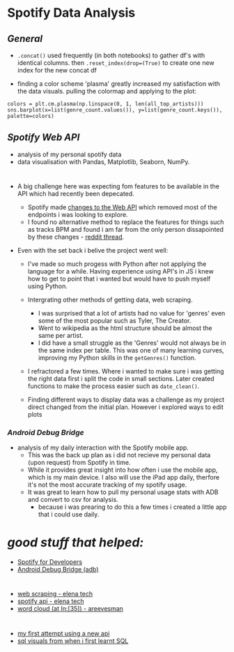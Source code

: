# Spotify Data Analysis

## _General_
- ``.concat()`` used frequently (in both notebooks) to gather df's with identical columns. then ``.reset_index(drop=(True)`` to create one new index for the new concat df

- finding a color scheme 'plasma' greatly increased my satisfaction with the data visuals. pulling the colormap and applying to the plot:

```
colors = plt.cm.plasma(np.linspace(0, 1, len(all_top_artists)))
sns.barplot(x=list(genre_count.values()), y=list(genre_count.keys()), palette=colors)
```

## _Spotify Web API_
- analysis of my personal spotify data
- data visualisation with Pandas, Matplotlib, Seaborn, NumPy.
#
- A big challenge here was expecting fom features to be available in the API which had recently been depecated.
    - Spotify made [changes to the Web API](https://developer.spotify.com/blog/2024-11-27-changes-to-the-web-api) which removed  most of the endpoints i was looking to explore.
    - I found no alternative method to replace the features for things such as tracks BPM and found i am far from the only person dissapointed by these changes - [reddit thread](https://www.reddit.com/r/spotifyapi/comments/1h1o2m9/spotify_api_changes/).

- Even with the set back i belive the project went well:
    - I've made so much progess with Python after not applying the language for a while. Having experience using API's in JS i knew how to get to point that i wanted but would have to push myself using Python.
    - Intergrating other methods of getting data, web scraping.
    
        - I was surprised that a lot of artists had no value for 'genres' even some of the most popular such as Tyler, The Creator.
        - Went to wikipedia as the html structure should be almost the same per artist.
        - I did have a small struggle as the 'Genres' would not always be in the same index per table. This was one of many learning curves, improving my Python skills in the `getGenres()` function.
    - I refractored a few times. Where i wanted to make sure i was getting the right data first i split the code in small sections. Later created functions to make the process easier such as `date_clean()`.
    - Finding different ways to display data was a challenge as my project direct changed from the initial plan. However i explored ways to edit plots


### _Android Debug Bridge_
- analysis of my daily interaction with the Spotify mobile app.
    - This was the back up plan as i did not recieve my personal data (upon request) from Spotify in time.
    -   While it provides great insight into how often i use the mobile app, which is my main device. I also will use the iPad app daily, therfore it's not the most accurate tracking of my spotify usage.
    -   It was great to learn how to pull my personal usage stats with ADB and convert to csv for analysis.
        - because i was prearing to do this a few times i created a little app that i could use daily. 

# _good stuff that helped:_

- [Spotify for Developers](https://developer.spotify.com/)
- [Android Debug Bridge (adb)](https://developer.android.com/tools/adb)
#
- [web scraping - elena tech](https://github.com/Elena-tech/web-scraping-lesson)
- [spotify api - elena tech](https://github.com/Elena-tech/api_lessons_101)
- [word cloud (at In:[35]) - areevesman](https://github.com/areevesman/spotify-wrapped/blob/main/code/01_Data_Visualization.ipynb)
#
- [my first attempt using a new api](https://github.com/aaronAlien/tfl_api)
- [sql visuals from when i first learnt SQL](https://dataschool.com/how-to-teach-people-sql/left-right-join-animated/)
#

